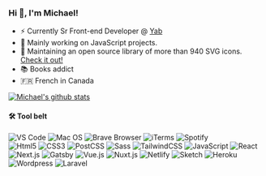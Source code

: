 ### Hi 👋, I'm Michael!

- ⚡️ Currently Sr Front-end Developer @ [Yab](https://yabhq.com)
- 🔧 Mainly working on JavaScript projects.
- 👾 Maintaining an open source library of more than 940 SVG icons. [Check it out!](https://jam-icons.com)
- 📚 Books addict
- 🇫🇷 French in Canada

[![Michael's github stats](https://github-readme-stats.vercel.app/api?username=michaelampr&count_private=true&show_icons=true&hide_title=true)](https://github.com/anuraghazra/github-readme-stats)

#### 🛠 Tool belt

<img src="https://img.shields.io/static/v1?label=&message=VS Code&color=black&logo=visual studio code" alt="VS Code">
<img src="https://img.shields.io/static/v1?label=&message=macOs&color=black&logo=apple" alt="Mac OS">
<img src="https://img.shields.io/static/v1?label=&message=Brave (browser)&color=black&logo=brave" alt="Brave Browser">
<img src="https://img.shields.io/static/v1?label=&message=iTerms&color=black&logo=iterms" alt="iTerms">
<img src="https://img.shields.io/static/v1?label=&message=Spotify&color=black&logo=spotify" alt="Spotify">
<br>
<img src="https://img.shields.io/static/v1?label=&message=HTML5&color=black&logo=html5" alt="Html5">
<img src="https://img.shields.io/static/v1?label=&message=CSS3&color=black&logo=css3" alt="CSS3">
<img src="https://img.shields.io/static/v1?label=&message=PostCSS&color=black&logo=postcss" alt="PostCSS">
<img src="https://img.shields.io/static/v1?label=&message=Sass&color=black&logo=sass" alt="Sass">
<img src="https://img.shields.io/static/v1?label=&message=TailwindCSS&color=black&logo=tailwind css" alt="TailwindCSS">
<img src="https://img.shields.io/static/v1?label=&message=JavaScript&color=black&logo=JavaScript" alt="JavaScript">
<img src="https://img.shields.io/static/v1?label=&message=React&color=black&logo=react" alt="React">
<img src="https://img.shields.io/static/v1?label=&message=Next.js&color=black&logo=next.js" alt="Next.js">
<img src="https://img.shields.io/static/v1?label=&message=Gatsby&color=black&logo=gatsby" alt="Gatsby">
<img src="https://img.shields.io/static/v1?label=&message=Vue.js&color=black&logo=vue.js" alt="Vue.js">
<img src="https://img.shields.io/static/v1?label=&message=Nuxt.js&color=black&logo=nuxt.js" alt="Nuxt.js">
<img src="https://img.shields.io/static/v1?label=&message=Netlify&color=black&logo=netlify" alt="Netlify">
<img src="https://img.shields.io/static/v1?label=&message=Sketch&color=black&logo=sketch" alt="Sketch">
<img src="https://img.shields.io/static/v1?label=&message=Heroku&color=black&logo=heroku" alt="Heroku">
<img src="https://img.shields.io/static/v1?label=&message=Wordpress&color=black&logo=wordpress" alt="Wordpress"> <img src="https://img.shields.io/static/v1?label=&message=Laravel&color=black&logo=laravel" alt="Laravel">
